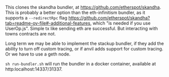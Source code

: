 This clones the skandha bundler, at https://github.com/etherspot/skandha. This is probably a better option than the eth-infinitism bundler, as it supports a `--redirectRpc` flag https://github.com/etherspot/skandha?tab=readme-ov-file#-additional-features, which "is needed if you use UserOp.js". Simple tx like sending eth are successful. But interacting with towns contracts are not.

Long term we may be able to implement the stackup bundler, if they add the ability to turn off custom tracing, or if anvil adds support for custom tracing. Or we have to use a geth node.

`sh run-bundler.sh` will run the bundler in a docker container, available at http:localhost:14337/31337.
